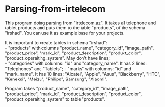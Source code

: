 # Parsing-from-irtelecom
This program doing parsing from "irtelecom.az". It takes all telephone and tablet products and puts them to the table "products", of the schema "irshad". You can use it as example base for your projects.

It is important to create tables in schema "irshad": <br>
                                -  "products" with columns "product_name", "category_id", "image_path", "product_price", "mark_id", "product_description", "product_color", "product_operaiting_system". May don't have lines;<br>
                                -  "categories" with columns: "id" and "category_name". It has 2 lines: "Telephones" and "Tablets";
                                -  "marks" with columns: "id" and "mark_name". It has 10 lines: "Alcatel", "Apple", "Asus", "Blackberry", 
                                                                                                "HTC", "Keneksi", "Meizu", "Philips", 
                                                                                                 Samsung", "Xiaomi".
                                                                                                 
Program takes "product_name", "category_id", "image_path", "product_price", "mark_id", "product_description", "product_color", "product_operaiting_system" to table "products".
